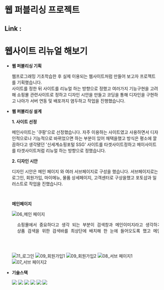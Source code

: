 # 웹 퍼블리싱 프로젝트
## Link : 
# 웹사이트 리뉴얼 해보기

* **웹 퍼블리싱 기획** 
    
  웹프로그래밍 기초학습한 후 실제 이용되는 웹사이트처럼 만들어 보고자 프로젝트를 기획했습니다.<br/>
  사이트를 정한 뒤 사이트를 리뉴얼 하는 방향으로 정했고 여러가지 기능구현을 고려해 쇼핑몰 관련사이트로 정하고 디자인 시안을 만들고 코딩을 통해 디자인을 구현하고 나아가 서버 연동 및 배포까지 염두하고 작업을 진행했습니다.
    
* **웹 퍼블리싱 설계**

  **1. 사이트 선정**
  
    메인사이트는 '쿠팡'으로 선정했습니다. 자주 이용하는 사이트였고 사용하면서 디자인적으로나 기능적으로 바뀌었으면 하는 부분이 있어 채택을했고 방식은 평소에 깔끔하다고 생각됐던 '신세계쇼핑포털 SSG' 사이트를 타겟사이트정하고 메이사이트를 타겟사이트처럼 리뉴얼 하는 방향으로 정했습니다.
    
               
  **2. 디자인 시안**
  
    디자인 시안은 메인 페이지 와 여러 서브페이지로 구성을 했습니다. 서브페이지로는 로그인, 회원가입, 마이메뉴, 물품 상세페이지, 고객센터로 구상을했고 포토샵과 일러스트로 작업을 진했습니다.
    
    <br/>
    
    **메인페이지**
    
    ![06_메인 페이지](https://user-images.githubusercontent.com/111415080/219893160-fca84cbf-8a33-44e5-8f15-a1c42a279b93.jpg)
    
    <pre whiteSpace="pre-wrap">
    쇼핑몰에서 중요하다고 생각 되는 부분이 검색창과 메인이미지라고 생각하기에 처음 보이는 화면에서 비중을 많이 뒀습니다.
    상품 검색을 위한 검색바를 최상단에 배치해 한 눈에 들어오도록 했고 메인이미지로는 이벤트나 기획전 상품할인등 중요소식을 볼 수 있도록 배치했습니다.
    
    
    </pre>
    
    
    ![11_로그인](https://user-images.githubusercontent.com/111415080/219893188-32225894-746d-49a4-ad63-1e1fb17ae618.jpg)
    ![09_회원가입1](https://user-images.githubusercontent.com/111415080/219893213-7d12d761-5815-41d9-b1d6-571fc1f1251e.jpg)
    ![09_회원가입2](https://user-images.githubusercontent.com/111415080/219893271-cc90e446-b7b8-44cf-81ec-fcca4413cfc2.jpg)
    ![08_서브 페이지1](https://user-images.githubusercontent.com/111415080/219893299-ee189ab8-e8e9-49e8-81fc-8b0adeeea008.jpg)
    ![07_서브 페이지2](https://user-images.githubusercontent.com/111415080/219893384-a8841510-b9b2-4bb6-9a12-76ed78c48843.jpg)



* **기술스택** 

    <img src="https://img.shields.io/badge/html5-E34F26?style=for-the-badge&logo=html5&logoColor=white">
    <img src="https://img.shields.io/badge/css-1572B6?style=for-the-badge&logo=css3&logoColor=white">
    <img src="https://img.shields.io/badge/Bootstrap-7952B3?style=for-the-badge&logo=Bootstrap&logoColor=white">
    <img src="https://img.shields.io/badge/javascript-F7DF1E?style=for-the-badge&logo=javascript&logoColor=black">
    <img src="https://img.shields.io/badge/jquery-0769AD?style=for-the-badge&logo=jquery&logoColor=white">
    <img src="https://img.shields.io/badge/github-181717?style=for-the-badge&logo=github&logoColor=white">
